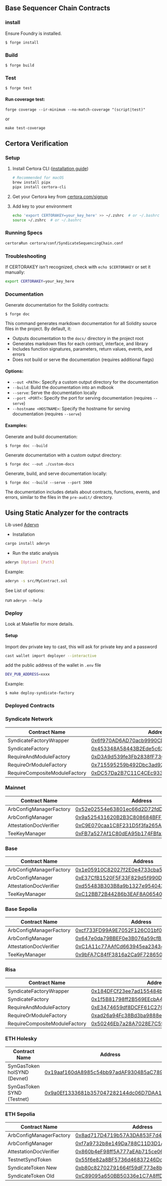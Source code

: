 ## Base Sequencer Chain Contracts

### install

Ensure Foundry is installed.

```shell
$ forge install
```

### Build

```shell
$ forge build
```

### Test

```shell
$ forge test
```

#### Run coverage test:

```shell
forge coverage --ir-minimum --no-match-coverage "(script|test)"
```

or

```shell
make test-coverage
```

## Certora Verification

### Setup

1. Install Certora CLI ([installation guide](https://docs.certora.com/en/latest/docs/user-guide/install.html))

   ```bash
   # Recommended for macOS
   brew install pipx
   pipx install certora-cli
   ```

2. Get your Certora key from [certora.com/signup](https://www.certora.com/signup)

3. Add key to your environment
   ```bash
   echo 'export CERTORAKEY=your_key_here' >> ~/.zshrc  # or ~/.bashrc
   source ~/.zshrc  # or ~/.bashrc
   ```

### Running Specs

```bash
certoraRun certora/conf/SyndicateSequencingChain.conf
```

### Troubleshooting

If CERTORAKEY isn't recognized, check with `echo $CERTORAKEY` or set it manually:

```bash
export CERTORAKEY=your_key_here
```

### Documentation

Generate documentation for the Solidity contracts:

```shell
$ forge doc
```

This command generates markdown documentation for all Solidity source files in the project. By default, it:

- Outputs documentation to the `docs/` directory in the project root
- Generates markdown files for each contract, interface, and library
- Includes function signatures, parameters, return values, events, and errors
- Does not build or serve the documentation (requires additional flags)

#### Options:

- `--out <PATH>`: Specify a custom output directory for the documentation
- `--build`: Build the documentation into an mdbook
- `--serve`: Serve the documentation locally
- `--port <PORT>`: Specify the port for serving documentation (requires `--serve`)
- `--hostname <HOSTNAME>`: Specify the hostname for serving documentation (requires `--serve`)

#### Examples:

Generate and build documentation:

```shell
$ forge doc --build
```

Generate documentation with a custom output directory:

```shell
$ forge doc --out ./custom-docs
```

Generate, build, and serve documentation locally:

```shell
$ forge doc --build --serve --port 3000
```

The documentation includes details about contracts, functions, events, and errors, similar to the files in the `pre-audit/` directory.

## Using Static Analyzer for the contracts

Lib used [Aderyn](https://github.com/Cyfrin/aderyn)

- Installation

```bash
cargo install aderyn
```

- Run the static analysis

```bash
aderyn [Option] [Path]
```

Example:

```bash
aderyn -s src/MyContract.sol
```

See List of options:

run `aderyn --help`

### Deploy

Look at Makefile for more details.

#### Setup

Import dev private key to cast, this will ask for private key and a password

```bash
cast wallet import deployer --interactive
```

add the public address of the wallet in `.env` file

```bash
DEV_PUB_ADDRESS=xxxx
```

Example:

```shell
$ make deploy-syndicate-factory
```

### Deployed Contracts

### Syndicate Network

| Contract Name                 | Address                                                                                                                                    |
| ----------------------------- | ------------------------------------------------------------------------------------------------------------------------------------------ |
| SyndicateFactoryWrapper       | [0x6f970AD6AD70acb9990CDb499fc70FbcE81aACD7](https://synd-mainnet.explorer.alchemy.com/address/0x6f970AD6AD70acb9990CDb499fc70FbcE81aACD7) |
| SyndicateFactory              | [0x453348A58443B2Ede5c62480C47cf91c750BA41f](https://synd-mainnet.explorer.alchemy.com/address/0x453348A58443B2Ede5c62480C47cf91c750BA41f) |
| RequireAndModuleFactory       | [0xD3A9d539fe3Fb2838fF73C652EB94dAE050d873a](https://synd-mainnet.explorer.alchemy.com/address/0xD3A9d539fe3Fb2838fF73C652EB94dAE050d873a) |
| RequireOrModuleFactory        | [0x715595259b492Dbc3ad9298F66E9F917eeD6d013](https://synd-mainnet.explorer.alchemy.com/address/0x715595259b492Dbc3ad9298F66E9F917eeD6d013) |
| RequireCompositeModuleFactory | [0xDC57Da2B7C11C4CEc933910EfD4c0479cbB24434](https://synd-mainnet.explorer.alchemy.com/address/0xDC57Da2B7C11C4CEc933910EfD4c0479cbB24434) |

### Mainnet

| Contract Name                 | Address                                                                                                               |
| ----------------------------- | --------------------------------------------------------------------------------------------------------------------- |
| ArbConfigManagerFactory       | [0x52e02554e63801ec66d2D72fdD2c679D18a117dE](https://etherscan.io/address/0x52e02554e63801ec66d2D72fdD2c679D18a117dE) |
| ArbConfigManager              | [0x9a525431620B2B3C808684BFFE6738307921f19d](https://etherscan.io/address/0x9a525431620B2B3C808684BFFE6738307921f19d) |
| AttestationDocVerifier        | [0xC9E070caa1C8F231D5f3fa265AAb61A6A1fD0466](https://etherscan.io/address/0xC9E070caa1C8F231D5f3fa265AAb61A6A1fD0466) |
| TeeKeyManager                 | [0xFB7a527Af1C80dEA95b174FBfa2662B36006b90e](https://etherscan.io/address/0xFB7a527Af1C80dEA95b174FBfa2662B36006b90e) |

### Base

| Contract Name                 | Address                                                                                                               |
| ----------------------------- | --------------------------------------------------------------------------------------------------------------------- |
| ArbConfigManagerFactory       | [0x1e05910C82027f2E0e4733cba5ba41f528cAefE1](https://basescan.org/address/0x1e05910C82027f2E0e4733cba5ba41f528cAefE1) |
| ArbConfigManager              | [0xE37CfB1520F5F33F829d5f990D7AA3C563AbBF18](https://basescan.org/address/0xE37CfB1520F5F33F829d5f990D7AA3C563AbBF18) |
| AttestationDocVerifier        | [0xd55483B303B8a9b1327e954043f19E18692FA293](https://basescan.org/address/0xd55483B303B8a9b1327e954043f19E18692FA293) |
| TeeKeyManager                 | [0xC12BB72B44286b3EAF8A065402A102C3719C8cA1](https://basescan.org/address/0xC12BB72B44286b3EAF8A065402A102C3719C8cA1) |

### Base Sepolia

| Contract Name                 | Address                                                                                                                        |
| ----------------------------- | ------------------------------------------------------------------------------------------------------------------------------ |
| ArbConfigManagerFactory       | [0xcf733FD99A9E7052F126C01bf033159775bEcF0B](https://sepolia.basescan.org/address/0xcf733FD99A9E7052F126C01bf033159775bEcF0B)  |
| ArbConfigManager              | [0x647e0da79BBEF0e3B076a59cfB3a42429273CE52](https://sepolia.basescan.org/address/0x647e0da79BBEF0e3B076a59cfB3a42429273CE52)  |
| AttestationDocVerifier        | [0xC1A11c77AAfCd663945ea234345ffc6EF53dC12c](https://sepolia.basescan.org/address/0xC1A11c77AAfCd663945ea234345ffc6EF53dC12c)  |
| TeeKeyManager                 | [0x9bFA7C84fF3816a2Ca9F72865036e8998385147b](https://sepolia.basescan.org/address/0x9bFA7C84fF3816a2Ca9F72865036e8998385147b)  |

### Risa

| Contract Name                 | Address                                                                                                                                    |
| ----------------------------- | ------------------------------------------------------------------------------------------------------------------------------------------ |
| SyndicateFactoryWrapper       | [0x184DFCf23ee7ad155484b2Cf5Fa8bfAD9035A13e](https://risa-testnet.explorer.alchemy.com/address/0x184DFCf23ee7ad155484b2Cf5Fa8bfAD9035A13e) |
| SyndicateFactory              | [0x1f5B81798ff2B569EEcbA4e778588A93d296A8C5](https://risa-testnet.explorer.alchemy.com/address/0x1f5B81798ff2B569EEcbA4e778588A93d296A8C5) |
| RequireAndModuleFactory       | [0xE3474659df8DCFF61C27C1aa71C5298271f1bBb7](https://risa-testnet.explorer.alchemy.com/address/0xE3474659df8DCFF61C27C1aa71C5298271f1bBb7) |
| RequireOrModuleFactory        | [0xad26a94Fc38Bd3ba9888eb785790586Eb33C8dE0](https://risa-testnet.explorer.alchemy.com/address/0xad26a94Fc38Bd3ba9888eb785790586Eb33C8dE0) |
| RequireCompositeModuleFactory | [0x50246Eb7a28A7028E7C5fbb68e9A6e2fd45a7139](https://risa-testnet.explorer.alchemy.com/address/0x50246Eb7a28A7028E7C5fbb68e9A6e2fd45a7139) |


### ETH Holesky

| Contract Name                | Address                                                                                                                       |
| ---------------------------- | ----------------------------------------------------------------------------------------------------------------------------- |
| SynGasToken holSYND (Devnet) | [0x19aaf160dA8985c54bb97adAF9304B5aC7890421](https://holesky.etherscan.io/address/0x19aaf160dA8985c54bb97adAF9304B5aC7890421) |
| SynGasToken SYND (Testnet)   | [0x9a0Ef1333681b357047282144dc06D7DAA1f76Ba](https://holesky.etherscan.io/address/0x9a0Ef1333681b357047282144dc06D7DAA1f76Ba) |

### ETH Sepolia

| Contract Name            | Address                                                                                                                        |
| ------------------------ | ------------------------------------------------------------------------------------------------------------------------------ |
| ArbConfigManagerFactory  | [0x8ad717D4719b57A3DA853F7d422284859b00b10e](https://sepolia.etherscan.io/address/0x8ad717D4719b57A3DA853F7d422284859b00b10e)  |
| ArbConfigManager         | [0xf7a9732b8e149Da788C11D3D1AAd029B732A8118](https://sepolia.etherscan.io/address/0xf7a9732b8e149Da788C11D3D1AAd029B732A8118)  |
| AttestationDocVerifier   | [0x860b4eF98ff5A777aEAb715ce06d7fD8c8C1cC25](https://sepolia.etherscan.io/address/0x860b4eF98ff5A777aEAb715ce06d7fD8c8C1cC25)  |
| TestnetSyndToken         | [0x55f6e82a8BF5736d46837246DcBEAf7e61b3c27C](https://sepolia.etherscan.io/address/0x55f6e82a8BF5736d46837246DcBEAf7e61b3c27C)  |
| SyndicateToken New       | [0xb80c82702791664f59dF773e8b50dE921fC026fE](https://sepolia.etherscan.io/address/0xb80c82702791664f59dF773e8b50dE921fC026fE)  |
| SyndicateToken Old       | [0xC89095a650BB50336e1C7A8ffD4dD4bce2456e23](https://sepolia.etherscan.io/address/0xC89095a650BB50336e1C7A8ffD4dD4bce2456e23)  |
